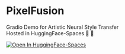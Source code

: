 # PixelFusion
Gradio Demo for Artistic Neural Style Transfer\
Hosted in HuggingFace-Spaces 🤗 🔽

[![Open In HuggingFace-Spaces](https://huggingface.co/front/assets/huggingface_logo-noborder.svg)](https://huggingface.co/spaces/0xSynapse/PixelFusion)
